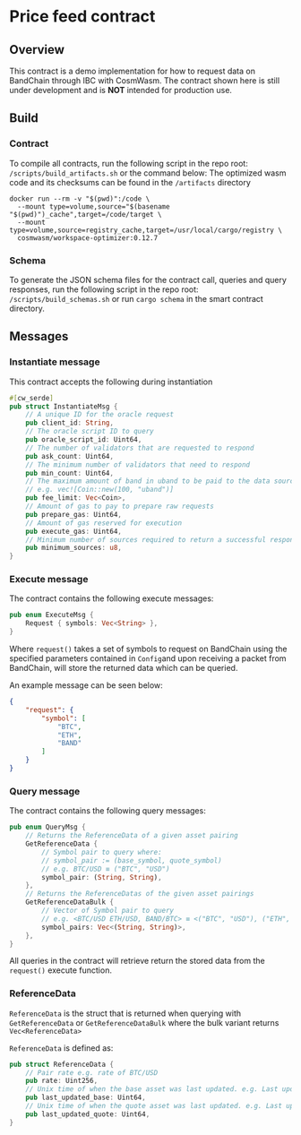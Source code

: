 # Price feed contract

## Overview

This contract is a demo implementation for how to request data on BandChain through IBC with CosmWasm.
The contract shown here is still under development and is **NOT** intended for production use.

## Build

### Contract

To compile all contracts, run the following script in the repo root: `/scripts/build_artifacts.sh` or the command below:
The optimized wasm code and its checksums can be found in the `/artifacts` directory

```
docker run --rm -v "$(pwd)":/code \
  --mount type=volume,source="$(basename "$(pwd)")_cache",target=/code/target \
  --mount type=volume,source=registry_cache,target=/usr/local/cargo/registry \
  cosmwasm/workspace-optimizer:0.12.7
```

### Schema

To generate the JSON schema files for the contract call, queries and query responses, run the following script in the
repo root: `/scripts/build_schemas.sh` or run `cargo schema` in the smart contract directory.

## Messages

### Instantiate message

This contract accepts the following during instantiation

```rust
#[cw_serde]
pub struct InstantiateMsg {
    // A unique ID for the oracle request
    pub client_id: String,
    // The oracle script ID to query
    pub oracle_script_id: Uint64,
    // The number of validators that are requested to respond
    pub ask_count: Uint64,
    // The minimum number of validators that need to respond
    pub min_count: Uint64,
    // The maximum amount of band in uband to be paid to the data source providers
    // e.g. vec![Coin::new(100, "uband")]
    pub fee_limit: Vec<Coin>,
    // Amount of gas to pay to prepare raw requests
    pub prepare_gas: Uint64,
    // Amount of gas reserved for execution
    pub execute_gas: Uint64,
    // Minimum number of sources required to return a successful response
    pub minimum_sources: u8,
}
```

### Execute message

The contract contains the following execute messages:

```rust
pub enum ExecuteMsg {
    Request { symbols: Vec<String> },
}
```

Where `request()` takes a set of symbols to request on BandChain using the specified parameters contained in `Config`and
upon receiving a packet from BandChain, will store the returned data which can be queried.

An example message can be seen below:

```json
{
    "request": {
        "symbol": [
            "BTC",
            "ETH",
            "BAND"
        ]
    }
}
```

### Query message

The contract contains the following query messages:

```rust
pub enum QueryMsg {
    // Returns the ReferenceData of a given asset pairing
    GetReferenceData {
        // Symbol pair to query where:
        // symbol_pair := (base_symbol, quote_symbol)
        // e.g. BTC/USD ≡ ("BTC", "USD")
        symbol_pair: (String, String),
    },
    // Returns the ReferenceDatas of the given asset pairings
    GetReferenceDataBulk {
        // Vector of Symbol pair to query
        // e.g. <BTC/USD ETH/USD, BAND/BTC> ≡ <("BTC", "USD"), ("ETH", "USD"), ("BAND", "BTC")>
        symbol_pairs: Vec<(String, String)>,
    },
}
```

All queries in the contract will retrieve return the stored data from the `request()` execute function.

### ReferenceData

`ReferenceData` is the struct that is returned when querying with `GetReferenceData` or `GetReferenceDataBulk` where the
bulk variant returns `Vec<ReferenceData>`

`ReferenceData` is defined as:

```rust
pub struct ReferenceData {
    // Pair rate e.g. rate of BTC/USD
    pub rate: Uint256,
    // Unix time of when the base asset was last updated. e.g. Last update time of BTC in Unix time
    pub last_updated_base: Uint64,
    // Unix time of when the quote asset was last updated. e.g. Last update time of USD in Unix time
    pub last_updated_quote: Uint64,
}
```
